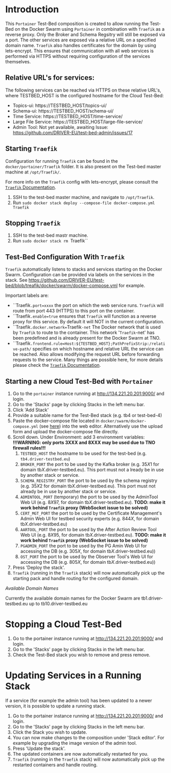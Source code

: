 # Introduction

This `Portainer` Test-Bed composition is created to allow running the Test-Bed on the Docker Swarm using `Portainer` in combination with `Traefik` as a reverse proxy. Only the Broker and Schema Regsitry will still be exposed via a port. The other services are exposed via a relative URL on a specified domain name. `Traefik` also handles certificates for the domain by using lets-encrypt. This ensures that communication with all web services is performed via HTTPS without requiring configuration of the services themselves.

## Relative URL's for services:

The following services can be reached via HTTPS on these relative URL's, where TESTBED_HOST is the configured hostname for the Cloud Test-Bed:

* Topics-ui: https://TESTBED_HOST/topics-ui/
* Schema-ui: https://TESTBED_HOST/schema-ui/
* Time Service: https://TESTBED_HOST/time-service/
* Large File Service: https://TESTBED_HOST/large-file-service/
* Admin Tool: Not yet available, awaiting Issue: https://github.com/DRIVER-EU/test-bed-admin/issues/17

## Starting `Traefik`

Configuration for running `Traefik` can be found in the `docker/portainer/Traefik` folder. It is also present on the Test-bed master machine at `/opt/Traefik/`.

For more info on the `Traefik` config with lets-encrypt, please consult the [`Traefik` Documentation](https://docs.`Traefik`.io/user-guide/docker-and-lets-encrypt/).

1. SSH to the test-bed master machine, and navigate to `/opt/Traefik`.
2. Run `sudo docker stack deploy --compose-file docker-compose.yml Traefik`

## Stopping `Traefik`

1. SSH to the test-bed mastr machine.
2. Run `sudo docker stack rm `Traefik``

## Test-Bed Configuration With `Traefik`

`Traefik` automatically listens to stacks and services starting on the Docker Swarm. Configuration can be provided via labels on the services in the stack. See https://github.com/DRIVER-EU/test-bed/blob/treafik/docker/swarm/docker-compose.yml for example.

Important labels are:

* ``Traefik`.port=xxxx` the port on which the web service runs. `Traefik` will route from port 443 (HTTPS) to this port on the container.
* ``Traefik`.enable=true` ensures that `Traefik` will function as a reverse proxy for this service. By default it will NOT in the current configuration.
* ``Traefik`.docker.network=`Traefik`-net` The Docker network that is used by `Traefik` to route to the container. This network '`Traefik`-net' has been predefined and is already present for the Docker Swarm at TNO.
* ``Traefik`.frontend.rule=Host:${TESTBED_HOST};PathPrefixStrip:/relative-path/` specifies on which hostname and relative URL the service can be reached. Also allows modifying the request URL before forwarding requests to the service.  Many things are possible here, for more details please check the [`Traefik` Documentation](https://docs.`Traefik`.io/basics/#frontends).

## Starting a new Cloud Test-Bed with `Portainer`

1. Go to the `portainer` instance running at http://134.221.20.201:9000/ and login.
2. Go to the 'Stacks' page by clicking Stacks in the left menu bar.
3. Click 'Add Stack'
4. Provide a suitable name for the Test-Bed stack (e.g. tb4 or test-bed-4)
5. Paste the docker-compose file located in `docker/swarm/docker-compose.yml` (see [here](https://github.com/DRIVER-EU/test-bed/blob/treafik/docker/swarm/docker-compose.yml)) into the web editor. Alternatively use the upload form and upload the docker-compose file directly.
6. Scroll down. Under Environment: add 3 environment variables: **!!!WARNING: only ports 3XXX and 8XXX may be used due to TNO firewall rules!!!**
   1. `TESTBED_HOST` the hostname to be used for the test-bed (e.g. `tb4.driver-testbed.eu`)
   2. `BROKER_PORT` the port to be used by the Kafka broker (e.g. 35*X*1 for domain tb*X*.driver-testbed.eu). This port must not a lready be in use by another stack or service.
   3. `SCHEMA_REGISTRY_PORT` the port to be used by the schema registry (e.g. 35*X*2 for domain tb*X*.driver-testbed.eu). This port must not already be in use by another stack or service.
   4. `ADMINTOOL_PORT` (temporary) the port to be used by the AdminTool Web UI (e.g. 8*X*97, for domain tb*X*.driver-testbed.eu). **TODO: make it work behind `Traefik` proxy (WebSocket issue to be solved)**
   5. `CERT_MGT_PORT` the port to be used by the Certificate Management's Admin Web UI for testbed security experts (e.g. 844*X*, for domain tb*X*.driver-testbed.eu)
   6. `AARTOOL_PORT` the port to be used by the After Action Review Tool Web UI (e.g. 8*X*95, for domain tb*X*.driver-testbed.eu). **TODO: make it work behind `Traefik` proxy (WebSocket issue to be solved)**
   7. `PGADMIN_PORT` the port to be used by the PG Amin Web UI for accessing the DB (e.g. 305*X*, for domain tb*X*.driver-testbed.eu))
   8. `OST_PORT` the port to be used by the Observer Tool's Web UI for accessing the DB (e.g. 805*X*, for domain tb*X*.driver-testbed.eu))
7. Press 'Deploy the stack'.
8. `Traefik` (running in the `Traefik` stack) will now automatically pick up the starting pack and handle routing for the configured domain.

*Available Domain Names*

Currently the available domain names for the Docker Swarm are tb1.driver-testbed.eu up to tb10.driver-testbed.eu

# Stopping a Cloud Test-Bed

1. Go to the portainer instance running at http://134.221.20.201:9000/ and login.
2. Go to the 'Stacks' page by clicking Stacks in the left menu bar.
3. Check the Test-Bed stack you wish to remove and press remove.

# Updating Services in a Running Stack

If a service (for example the admin tool) has been updated to a newer version, it is possible to update a running stack.

1. Go to the portainer instance running at http://134.221.20.201:9000/ and login.
2. Go to the 'Stacks' page by clicking Stacks in the left menu bar.
3. Click the Stack you wish to update.
4. You can now make changes to the composition under 'Stack editor'. For example by upgrading the image version of the admin tool.
5. Press 'Update the stack'.
6. The updated containers are now automatically restarted for you.
7. `Traefik` (running in the `Traefik` stack) will now automatically pick up the restarted containers and handle routing.
